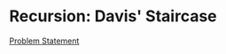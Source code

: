 # Recursion: Davis' Staircase

[Problem Statement](https://www.hackerrank.com/challenges/ctci-recursive-staircase)